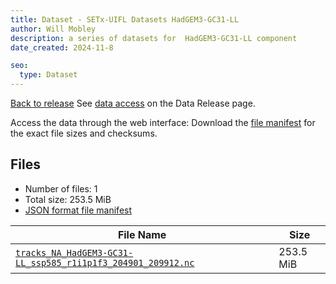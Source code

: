 ```yaml
---
title: Dataset - SETx-UIFL Datasets HadGEM3-GC31-LL
author: Will Mobley
description: a series of datasets for  HadGEM3-GC31-LL component
date_created: 2024-11-8

seo:
  type: Dataset
---
```


[Back to release](./index.html#datasets)
See [data access](./index.html#data-access) on the Data Release page.

Access the data through the  web interface: 
Download the [file manifest](https://web.corral.tacc.utexas.edu//datasets//HadGEM3-GC31-LL/manifest.json) for the exact file sizes and checksums.

## Files

- Number of files: 1
- Total size: 253.5 MiB
- [JSON format file manifest](https://web.corral.tacc.utexas.edu//datasets//HadGEM3-GC31-LL/manifest.json)

|                                                                                                                File Name                                                                                                                |   Size    |
| --------------------------------------------------------------------------------------------------------------------------------------------------------------------------------------------------------------------------------------- | --------- |
| [`tracks_NA_HadGEM3-GC31-LL_ssp585_r1i1p1f3_204901_209912.nc`](https://web.corral.tacc.utexas.edu/setxuifl/tropical_cyclones/downscaled_cmip6_tracks/ssp585/HadGEM3-GC31-LL/tracks_NA_HadGEM3-GC31-LL_ssp585_r1i1p1f3_204901_209912.nc) | 253.5 MiB |
